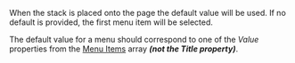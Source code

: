 When the stack is placed onto the page the default value will be used. If no default is provided, the first menu item will be selected.

The default value for a menu should correspond to one of the *Value* properties from the [Menu Items](#items) array ***(not the Title property)***.
